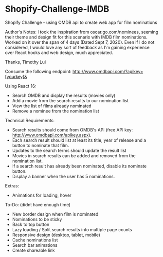 # Shopify-Challenge-IMDB
Shopify Challenge - using OMDB api to create web app for film nominations

Author's Notes:
  I took the inspiration from oscar.go.com/nominees, seeming their theme and design fit for this scenario with
  IMDB film nominations. Worked on it over the span of 4 days (Dated Sept 7, 2020). Even if I do not considered,
  I would love any sort of feedback as I'm gaining experience over React hooks and web design, much appreciated.

  Thanks,
  Timothy Lui

Consume the following endpoint:
http://www.omdbapi.com/?apikey=[yourkey]&

Using React 16:

- Search OMDB and display the results (movies only)
- Add a movie from the search results to our nomination list
- View the list of films already nominated
- Remove a nominee from the nomination list

Technical Requirements:

- Search results should come from OMDB's API (free API key: http://www.omdbapi.com/apikey.aspx).
- Each search result should list at least its title, year of release and a button to nominate that film.
- Updates to the search terms should update the result list
- Movies in search results can be added and removed from the nomination list.
- If a search result has already been nominated, disable its nominate button.
- Display a banner when the user has 5 nominations.

Extras:

- Animations for loading, hover

To-Do: (didnt have enough time)

- New border design when film is nominated
- Nominations to be sticky 
- Back to top button
- Lazy loading / Split search results into multiple page counts
- Responsive design (desktop, tablet, mobile)
- Cache nominations list
- Search bar animations
- Create shareable link
